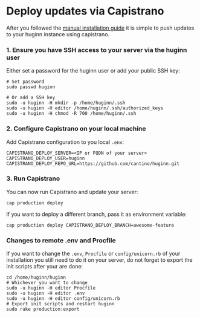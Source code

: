 # Deploy updates via Capistrano

After you followed the [manual installation guide](installation.md) it is simple to push updates to your huginn instance using capistrano.

### 1. Ensure you have SSH access to your server via the huginn user

Either set a password for the huginn user or add your public SSH key:

    # Set password
    sudo passwd huginn

    # Or add a SSH key
    sudo -u huginn -H mkdir -p /home/huginn/.ssh
    sudo -u huginn -H editor /home/huginn/.ssh/authorized_keys
    sudo -u huginn -H chmod -R 700 /home/huginn/.ssh

### 2. Configure Capistrano on your local machine

Add Capistrano configuration to you local `.env`:

    CAPISTRANO_DEPLOY_SERVER=<IP or FQDN of your server>
    CAPISTRANO_DEPLOY_USER=huginn
    CAPISTRANO_DEPLOY_REPO_URL=https://github.com/cantino/huginn.git


### 3. Run Capistrano

You can now run Capistrano and update your server:

    cap production deploy

If you want to deploy a different branch, pass it as environment variable:

    cap production deploy CAPISTRANO_DEPLOY_BRANCH=awesome-feature

### Changes to remote .env and Procfile

If you want to change the `.env`, `Procfile` or `config/unicorn.rb` of your installation you still need to do it on your server, do not forget to export the init scripts after your are done:

    cd /home/huginn/huginn
    # Whichever you want to change
    sudo -u huginn -H editor Procfile
    sudo -u huginn -H editor .env
    sudo -u huginn -H editor config/unicorn.rb
    # Export init scripts and restart huginn
    sudo rake production:export

